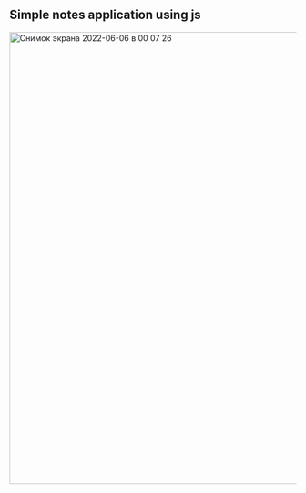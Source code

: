 ## Simple notes application using js 
<img width="795" alt="Снимок экрана 2022-06-06 в 00 07 26" src="https://user-images.githubusercontent.com/74779886/172070711-d3ca9f5e-59d7-46d4-bf22-f055d4d7146f.png">
